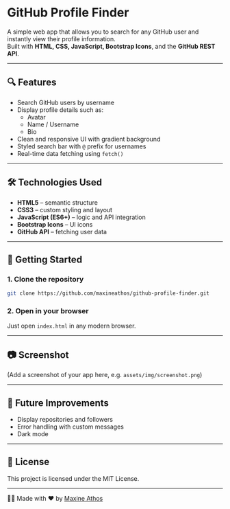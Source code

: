 # GitHub Profile Finder

A simple web app that allows you to search for any GitHub user and instantly view their profile information.  
Built with **HTML, CSS, JavaScript, Bootstrap Icons**, and the **GitHub REST API**.

---

## 🔍 Features
- Search GitHub users by username  
- Display profile details such as:
  - Avatar  
  - Name / Username  
  - Bio  
- Clean and responsive UI with gradient background  
- Styled search bar with `@` prefix for usernames  
- Real-time data fetching using `fetch()`  

---

## 🛠️ Technologies Used
- **HTML5** – semantic structure  
- **CSS3** – custom styling and layout  
- **JavaScript (ES6+)** – logic and API integration  
- **Bootstrap Icons** – UI icons  
- **GitHub API** – fetching user data  

---

## 🚀 Getting Started

### 1. Clone the repository
```bash
git clone https://github.com/maxineathos/github-profile-finder.git
```

### 2. Open in your browser
Just open `index.html` in any modern browser.

---

## 📷 Screenshot
(Add a screenshot of your app here, e.g. `assets/img/screenshot.png`)

---

## 📌 Future Improvements
- Display repositories and followers  
- Error handling with custom messages  
- Dark mode  

---

## 📄 License
This project is licensed under the MIT License.  

---

👩‍💻 Made with ❤ by [Maxine Athos](https://github.com/maxineathos)
